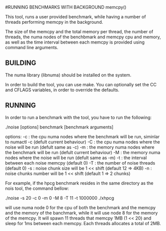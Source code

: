 #RUNNING BENCHMARKS WITH BACKGROUND memcpy()

This tool, runs a user provided benchmark, while having a number of threads performing memcpy in the background.

The size of the memcpy and the total memory per thread, the number of threads, the numa nodes of the benchbmark and memcpy cpu and memory, as well as the time interval between each memcpy is provided using command line arguments.

## BUILDING

The numa library (libnuma) should be installed on the system.

In order to build the tool, you can use make. You can optionally set the CC and CFLAGS variables, in order to override the defaults.

## RUNNING

In order to run a benchmark with the tool, you have to run the following:

./noise [options] benchmark [benchmark arguments]

options:
-c <nodes> : the cpu numa nodes where the benchmark will be run, siminlar to numactl -c (defult current behaviour)
-C <nodes> : the cpu numa nodes where the noise will be run (defult same as -c)
-m <nodes> : the memory numa nodes where the benchmark will be run (defult current behaviour)
-M <nodes> : the memory numa nodes where the noise will be run (defult same as -m)
-t <nsecs> : the interval between each noise memcpy (default 0)
-T <threads> : the number of noise threads (default 0)
-s <shift> : noise chunk size will be 1 << shift (default 12 => 4KB)
-n <shift> : noise chunks number will be 1 << shift (default 1 => 2 chunks)

For example, if the hpcg benchmark resides in the same directory as the nois tool, the command bellow:

./noise -s 20 -c 0 -m 0 -M 8 -T 11 -t 1000000 ./xhpcg

will use numa node 0 for the cpu of both the benchmark and the memcpy and the memory of the banchmark, while it will use node 8 for the memory of the memcpy.
It will spawn 11 threads that memcpy 1MB (1 << 20) and sleep for 1ms between each memcpy. Each threads allocates a total of 2MB.
